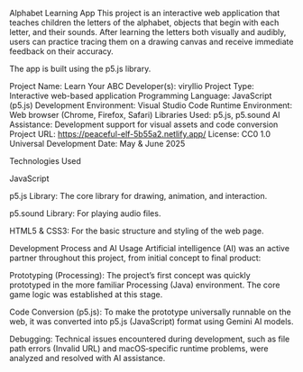 Alphabet Learning App
This project is an interactive web application that teaches children the letters of the alphabet, objects that begin with each letter, and their sounds. After learning the letters both visually and audibly, users can practice tracing them on a drawing canvas and receive immediate feedback on their accuracy.

The app is built using the p5.js library.

Project Name: Learn Your ABC
Developer(s): viryllio
Project Type: Interactive web-based application
Programming Language: JavaScript (p5.js)
Development Environment: Visual Studio Code
Runtime Environment: Web browser (Chrome, Firefox, Safari)
Libraries Used: p5.js, p5.sound
AI Assistance: Development support for visual assets and code conversion
Project URL: https://peaceful-elf-5b55a2.netlify.app/
License: CC0 1.0 Universal
Development Date: May & June 2025

Technologies Used

JavaScript

p5.js Library: The core library for drawing, animation, and interaction.

p5.sound Library: For playing audio files.

HTML5 & CSS3: For the basic structure and styling of the web page.

Development Process and AI Usage
Artificial intelligence (AI) was an active partner throughout this project, from initial concept to final product:

Prototyping (Processing): The project’s first concept was quickly prototyped in the more familiar Processing (Java) environment. The core game logic was established at this stage.

Code Conversion (p5.js): To make the prototype universally runnable on the web, it was converted into p5.js (JavaScript) format using Gemini AI models.

Debugging: Technical issues encountered during development, such as file path errors (Invalid URL) and macOS‐specific runtime problems, were analyzed and resolved with AI assistance.
